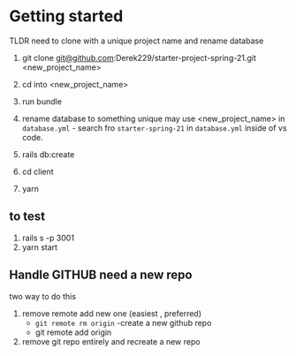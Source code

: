 # Getting started
TLDR need to clone with a unique project name and rename database

1. git clone git@github.com:Derek229/starter-project-spring-21.git <new_project_name>

2. cd  into <new_project_name>

3. run bundle 

4. rename database to something unique may use <new_project_name> in `database.yml` - search fro `starter-spring-21` in `database.yml`  inside of vs code.

5. rails db:create
6. cd client
7. yarn

## to test 
1. rails s -p 3001
2. yarn start

## Handle GITHUB  need a new repo
 two way to do this 

1. remove remote add new one (easiest , preferred)
    - `git remote rm origin`
    -create a new github repo
    - git remote add origin <ssh link to repo>
2. remove git repo entirely and recreate a new repo
